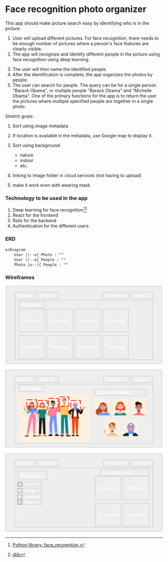 # **Face recognition photo organizer**

This app should make picture search easy by identifying who is in the picture.

1. User will upload different pictures. For face recognition, there needs to be enough number of pictures where a person's face features are clearly visible.
2. The app will recognize and identify different people in the picture using face recognition using deep learning.

[^face-recognition-repository]: [Python library: face_recognition ](https://github.com/ageitgey/face_recognition)
[^dlib]: [dlib](https://github.com/ageitgey/face_recognition)

3. The user will then name the identified people.
4. After the identification is complete, the app organizes the photos by people. 
5. The user can search for people. The query can be for a single person "Barack Obama", or multiple people "Barack Obama" and "Michelle Obama". One of the primary functions for the app is to return the user the pictures where multiple specified people are together in a single photo.

Stretch goals:

1. Sort using image metadata

2. If location is available in the metadata, use Google map to display it.

2. Sort using background.
   - nature
   - indoor
   - etc.

3. linking to image folder in cloud services (not having to upload)

4. make it work even with wearing mask

### **Technology to be used in the app**

1. Deep learning for face recognition[^face-recognition-repository][^dlib]
2. React for the frontend
3. Rails for the backend
4. Authentication for the different users

### **ERD**

```mermaid
erDiagram
    User ||--o{ Photo : ""
    User ||--o{ People : ""
    Photo }o--|{ People : ""
```

### Wireframes

![Main](https://github.com/solaris449062/face-photo-organizer/blob/main/readme-img/main.png)

![Find](https://github.com/solaris449062/face-photo-organizer/blob/main/readme-img/find.png)

![Search](https://github.com/solaris449062/face-photo-organizer/blob/main/readme-img/search.png)


